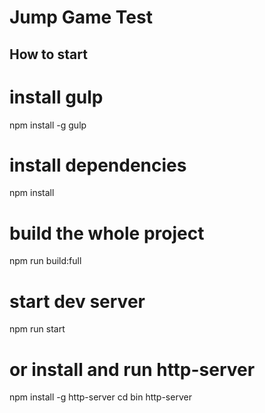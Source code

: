 # Jump Game Test

## How to start

# install gulp 
npm install -g gulp

# install dependencies
npm install

# build the whole project
npm run build:full

# start dev server
npm run start

# or install and run http-server
npm install -g http-server
cd bin
http-server